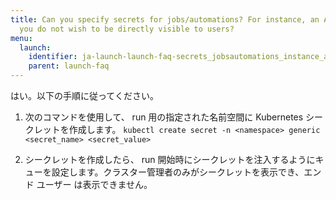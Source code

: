 ```yaml
---
title: Can you specify secrets for jobs/automations? For instance, an API key which
  you do not wish to be directly visible to users?
menu:
  launch:
    identifier: ja-launch-launch-faq-secrets_jobsautomations_instance_api_key_wish_directly_visible
    parent: launch-faq
---
```


はい。以下の手順に従ってください。

1. 次のコマンドを使用して、 run 用の指定された名前空間に Kubernetes シークレットを作成します。
   `kubectl create secret -n <namespace> generic <secret_name> <secret_value>`

2. シークレットを作成したら、 run 開始時にシークレットを注入するようにキューを設定します。クラスター管理者のみがシークレットを表示でき、エンド ユーザー は表示できません。
